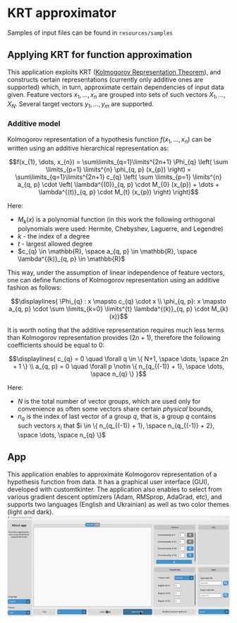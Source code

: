 # KRT approximator
Samples of input files can be found in `resources/samples`

## Applying KRT for function approximation
This application exploits KRT ([Kolmogorov Representation Theorem](https://en.wikipedia.org/wiki/Kolmogorov%E2%80%93Arnold_representation_theorem)), and constructs certain representations (currently only additive ones are supported) which, in turn, approximate certain dependencies of input data given. Feature vectors $x_1, \dots, x_n$ are grouped into sets of such vectors $X_{1}, \dots, X_{N}$. Several target vectors $y_{1}, \dots, y_{m}$ are supported. 

### Additive model
Kolmogorov representation of a hypothesis function $f(x_{1}, \dots, x_{n})$ can be written using an additive hierarchical representation as:
```math
f(x_{1}, \dots, x_{n}) = \sum\limits_{q=1}\limits^{2n+1} \Phi_{q} \left( \sum \limits_{p=1} \limits^{n} \phi_{q, p} (x_{p}) \right) = \sum\limits_{q=1}\limits^{2n+1} c_{q} \left( \sum \limits_{p=1} \limits^{n} a_{q, p} \cdot \left( \lambda^{(0)}_{q, p} \cdot M_{0} (x_{p}) + \dots + \lambda^{(t)}_{q, p} \cdot M_{t} (x_{p}) \right) \right)
```

Here:
- $M_{k}(x)$ is a polynomial function (in this work the following orthogonal polynomials were used: Hermite, Chebyshev, Laguerre, and Legendre) 
- $k$ - the index of a degree
- $t$ - largest allowed degree
- $c_{q} \in \mathbb{R}, \space a_{q, p} \in \mathbb{R}, \space \lambda^{(k)}_{q, p} \in \mathbb{R}$

This way, under the assumption of linear independence of feature vectors, one can define functions of Kolmogorov representation using an additive fashion as follows:
```math
\displaylines{
\Phi_{q} : x \mapsto c_{q} \cdot x \\
\phi_{q, p}: x \mapsto a_{q, p} \cdot \sum \limits_{k=0} \limits^{t} \lambda^{(k)}_{q, p} \cdot M_{k} (x)}
```

It is worth noting that the additive representation requires much less terms than Kolmogorov representation provides ($2n+1$), therefore the following coefficients should be equal to $0$: 
```math
\displaylines{ c_{q} = 0 \quad \forall q \in \{ N+1, \space \dots, \space 2n + 1 \} \\
a_{q, p} = 0 \quad \forall p \notin \{ n_{q_{(-1)} + 1}, \space \dots, \space n_{q} \} }
```
Here:
- $N$ is the total number of vector groups, which are used only for convenience as often some vectors share certain *physical* bounds, 
- $n_{q}$ is the index of last vector of a group $q$, that is, a group $q$ contains such vectors $x_{i}$ that $i \in \{ n_{q_{(-1)} + 1}, \space n_{q_{(-1)} + 2}, \space \dots, \space n_{q} \}$

## App
This application enables to approximate Kolmogorov representation of a hypothesis function from data. It has a graphical user interface (GUI), developed with customtkinter. The application also enables to select from various gradient descent optimizers (Adam, RMSprop, AdaGrad, etc), and supports two languages (English and Ukrainian) as well as two color themes (light and dark).
![gif not found](src/resources/run.gif)
